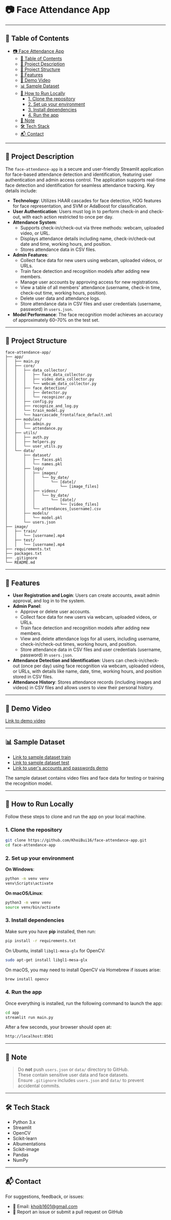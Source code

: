 # 📷 Face Attendance App
---

## 📑 Table of Contents
- [📷 Face Attendance App](#-face-attendance-app)
  - [📑 Table of Contents](#-table-of-contents)
  - [📝 Project Description](#-project-description)
  - [📁 Project Structure](#-project-structure)
  - [🔐 Features](#-features)
  - [🎥 Demo Video](#-demo-video)
  - [📊 Sample Dataset](#-sample-dataset)
  - [🚀 How to Run Locally](#-how-to-run-locally)
    - [1. Clone the repository](#1-clone-the-repository)
    - [2. Set up your environment](#2-set-up-your-environment)
    - [3. Install dependencies](#3-install-dependencies)
    - [4. Run the app](#4-run-the-app)
  - [🔐 Note](#-note)
  - [🛠 Tech Stack](#-tech-stack)
  - [📬 Contact](#-contact)

---

## 📝 Project Description

The `face-attendance-app` is a secure and user-friendly Streamlit application for face-based attendance detection and identification, featuring user authentication and admin access control. The application supports real-time face detection and identification for seamless attendance tracking. Key details include:

- **Technology**: Utilizes HAAR cascades for face detection, HOG features for face representation, and SVM or AdaBoost for classification.
- **User Authentication**: Users must log in to perform check-in and check-out, with each action restricted to once per day.
- **Attendance System**: 
  - Supports check-in/check-out via three methods: webcam, uploaded video, or URL.
  - Displays attendance details including name, check-in/check-out date and time, working hours, and position.
  - Stores attendance data in CSV files.
- **Admin Features**: 
  - Collect face data for new users using webcam, uploaded videos, or URLs.
  - Train face detection and recognition models after adding new members.
  - Manage user accounts by approving access for new registrations.
  - View a table of all members' attendance (username, check-in time, check-out time, working hours, position).
  - Delete user data and attendance logs.
  - Store attendance data in CSV files and user credentials (username, password) in `users.json`.
- **Model Performance**: The face recognition model achieves an accuracy of approximately 60–70% on the test set.

---

## 📁 Project Structure

```
face-attendance-app/
├── app/
│   ├── main.py
│   ├── core/
│   │   ├── data_collector/
│   │   │   ├── face_data_collector.py
│   │   │   ├── video_data_collector.py
│   │   │   └── webcam_data_collector.py
│   │   ├── face_detection/
│   │   │   ├── detector.py
│   │   │   └── recognizer.py
│   │   ├── config.py
│   │   ├── recognize_and_log.py
│   │   └── train_model.py
│   │   └── haarcascade_frontalface_default.xml
│   ├── modules/
│   │   ├── admin.py
│   │   └── attendance.py
│   ├── utils/
│   │   ├── auth.py
│   │   ├── helpers.py
│   │   └── user_utils.py
│   └── data/
│       ├── dataset/
│       │   ├── faces.pkl
│       │   └── names.pkl
│       ├── logs/
│       │   ├── images/
│       │   │   └── by_date/
│       │   │       └── [date]/
│       │   │           └── [image_files]
│       │   ├── videos/
│       │   │   └── by_date/
│       │   │       └── [date]/
│       │   │           └── [video_files]
│       │   └── attendances_[username].csv
│       ├── models/
│       │   └── model.pkl
│       └── users.json
├── image/
│   ├── train/
│   │   └── [username].mp4
│   ├── test/
│   │   └── [username].mp4
├── requirements.txt
├── packages.txt
├── .gitignore
└── README.md
```

---

## 🔐 Features

- **User Registration and Login**: Users can create accounts, await admin approval, and log in to the system.
- **Admin Panel**:
  - Approve or delete user accounts.
  - Collect face data for new users via webcam, uploaded videos, or URLs.
  - Train face detection and recognition models after adding new members.
  - View and delete attendance logs for all users, including username, check-in/check-out times, working hours, and position.
  - Store attendance data in CSV files and user credentials (username, password) in `users.json`.
- **Attendance Detection and Identification**: Users can check-in/check-out (once per day) using face recognition via webcam, uploaded videos, or URLs, with details like name, date, time, working hours, and position stored in CSV files.
- **Attendance History**: Stores attendance records (including images and videos) in CSV files and allows users to view their personal history.

---

## 🎥 Demo Video

[Link to demo video](https://youtu.be/sJ8fBIhxHO8)

---

## 📊 Sample Dataset

- [Link to sample dataset train](https://github.com/KhoiBui16/face-attendance-app/tree/main/data/train)
- [Link to sample dataset test](https://github.com/KhoiBui16/face-attendance-app/tree/main/data/test)
- [Link to user's accounts and passwords demo](https://github.com/KhoiBui16/face-attendance-app/blob/main/data/users.json)

The sample dataset contains video files and face data for testing or training the recognition model.

---

## 🚀 How to Run Locally

Follow these steps to clone and run the app on your local machine.

### 1. Clone the repository

```bash
git clone https://github.com/KhoiBui16/face-attendance-app.git
cd face-attendance-app
```

### 2. Set up your environment

**On Windows**:
  ```bash
  python -m venv venv
  venv\Scripts\activate
  ```

**On macOS/Linux**:
  ```bash
  python3 -m venv venv
  source venv/bin/activate
  ```

### 3. Install dependencies

Make sure you have **pip** installed, then run:

```bash
pip install -r requirements.txt
```

On Ubuntu, install `libgl1-mesa-glx` for OpenCV:

```bash
sudo apt-get install libgl1-mesa-glx
```

On macOS, you may need to install OpenCV via Homebrew if issues arise:

```bash
brew install opencv
```

### 4. Run the app

Once everything is installed, run the following command to launch the app:

```bash
cd app
streamlit run main.py
```

After a few seconds, your browser should open at:

```bash
http://localhost:8501
```

---

## 🔐 Note

> Do **not** push `users.json` or `data/` directory to GitHub.  
> These contain sensitive user data and face datasets.  
> Ensure `.gitignore` includes `users.json` and `data/` to prevent accidental commits.

---

## 🛠 Tech Stack

- Python 3.x
- Streamlit
- OpenCV
- Scikit-learn
- Albumentations
- Scikit-image
- Pandas
- NumPy

---

## 📬 Contact

For suggestions, feedback, or issues:

- 📧 Email: khoib1601@gmail.com
- 🐛 Report an issue or submit a pull request on GitHub
